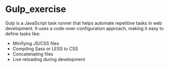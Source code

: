 # Gulp_exercise

Gulp is a JavaScript task runner that helps automate repetitive tasks in web development. It uses a code-over-configuration approach, making it easy to define tasks like:

- Minifying JS/CSS files
- Compiling Sass or LESS to CSS
- Concatenating files
- Live reloading during development